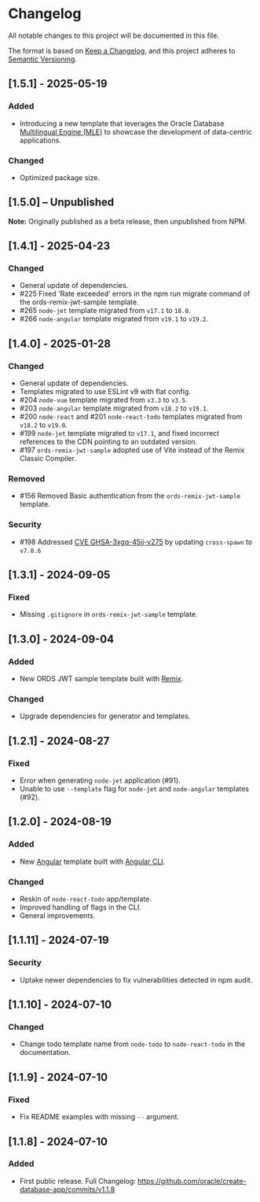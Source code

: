 # Changelog

All notable changes to this project will be documented in this file.

The format is based on [Keep a Changelog](https://keepachangelog.com/en/1.1.0/),
and this project adheres to [Semantic Versioning](https://semver.org/spec/v2.0.0.html).

## [1.5.1] - 2025-05-19

### Added

- Introducing a new template that leverages the Oracle Database [Multilingual Engine (MLE)](https://docs.oracle.com/en/database/oracle/oracle-database/23/mlejs/introduction-to-mle.html) to showcase the development of data-centric applications.

### Changed

- Optimized package size.

## [1.5.0] – Unpublished
**Note:** Originally published as a beta release, then unpublished from NPM.

## [1.4.1] - 2025-04-23

### Changed

- General update of dependencies.
- #225 Fixed 'Rate exceeded' errors in the npm run migrate command of the ords-remix-jwt-sample template.
- #265 `node-jet` template migrated from `v17.1` to `18.0`.
- #266 `node-angular` template migrated from `v19.1` to `v19.2`.

## [1.4.0] - 2025-01-28

### Changed

- General update of dependencies.
- Templates migrated to use ESLint v9 with flat config.
- #204 `node-vue` template migrated from `v3.3` to `v3.5`.
- #203 `node-angular` template migrated from `v18.2` to `v19.1`.
- #200 `node-react` and #201 `node-react-todo` templates migrated from `v18.2` to `v19.0`.
- #199 `node-jet` template migrated to `v17.1`, and fixed incorrect references to the CDN pointing to an outdated version.
- #197 `ords-remix-jwt-sample` adopted use of Vite instead of the Remix Classic Compiler.

### Removed

- #156 Removed Basic authentication from the `ords-remix-jwt-sample` template.

### Security

- #198 Addressed [CVE GHSA-3xgq-45jj-v275](https://osv.dev/vulnerability/GHSA-3xgq-45jj-v275) by updating `cross-spawn` to `v7.0.6`

## [1.3.1] - 2024-09-05

### Fixed

- Missing `.gitignore` in `ords-remix-jwt-sample` template.

## [1.3.0] - 2024-09-04

### Added

- New ORDS JWT sample template built with [Remix](https://remix.run/).

### Changed

- Upgrade dependencies for generator and templates.

## [1.2.1] - 2024-08-27

### Fixed

- Error when generating `node-jet` application (#91).
- Unable to use `--template` flag for `node-jet` and `node-angular` templates (#92).

## [1.2.0] - 2024-08-19

### Added

- New [Angular](https://angular.dev/) template built with [Angular CLI](https://github.com/angular/angular-cli).

### Changed

- Reskin of `node-react-todo` app/template.
- Improved handling of flags in the CLI.
- General improvements.

## [1.1.11] - 2024-07-19

### Security

- Uptake newer dependencies to fix vulnerabilities detected in npm audit.

## [1.1.10] - 2024-07-10

### Changed

- Change todo template name from `node-todo` to `node-react-todo` in the documentation.

## [1.1.9] - 2024-07-10

### Fixed

- Fix README examples with missing `--` argument.

## [1.1.8] - 2024-07-10

### Added

- First public release. Full Changelog: https://github.com/oracle/create-database-app/commits/v1.1.8
